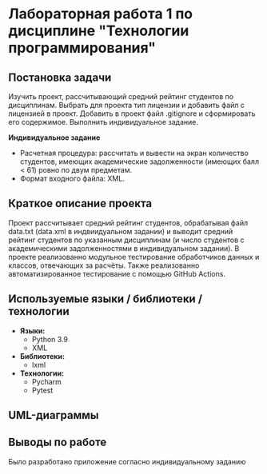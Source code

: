 # Лабораторная работа 1 по дисциплине "Технологии программирования"
## Постановка задачи
  Изучить проект, рассчитывающий средний рейтинг студентов по дисциплинам. 
  Выбрать для проекта тип лицензии и добавить файл с лицензией в проект.
  Добавить в проект файл .gitignore и сформировать его содержимое. 
  Выполнить индивидуальное задание.
  
  **Индивидуальное задание**
  
   - Расчетная процедура: рассчитать и вывести на экран количество студентов, имеющих академические задолженности (имеющих балл < 61) ровно по двум предметам.
   - Формат входного файла: XML.
    
## Краткое описание проекта
  Проект рассчитывает средний рейтинг студентов, обрабатывая файл data.txt (data.xml в индвиидуальном задании) и выводит
  средний рейтинг студентов по указанным дисциплинам (и число студентов с академическими задолженностями в индивидуальном задании).
  В проекте реализованно модульное тестирование обработчиков данных и классов, отвечающих за расчёты.
  Также реализованно автоматизированное тестирование с помощью GitHub Actions.
## Используемые языки / библиотеки / технологии
  - **Языки:** 
    - Python 3.9 
    - XML
  - **Библиотеки:**
    - lxml
  - **Технологии:**
    - Pycharm
    - Pytest
## UML-диаграммы

## Выводы по работе
  Было разработано приложение согласно индивидуальному заданию

